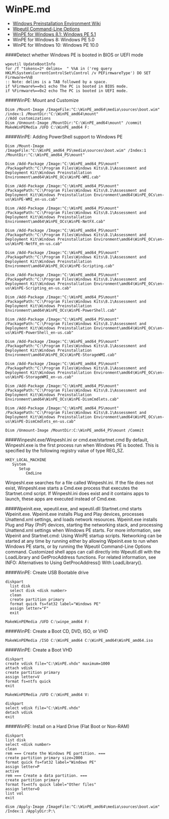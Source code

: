 WinPE.md
=======


+ [Windows Preinstallation Environment Wiki](https://en.wikipedia.org/wiki/Windows_Preinstallation_Environment)
+ [Wpeutil Command-Line Options](https://technet.microsoft.com/en-us/library/hh824818.aspx)
+ [WinPE for Windows 8.1: Windows PE 5.1 ](https://technet.microsoft.com/en-us/library/hh825110.aspx)
+ WinPE for Windows 8: Windows PE 5.0
+ WinPE for WIndows 10: Windows PE 10.0

####Detect whether Windows PE is booted in BIOS or UEFI mode
```
wpeutil UpdateBootInfo
for /f "tokens=2* delims=  " %%A in ('reg query HKLM\System\CurrentControlSet\Control /v PEFirmwareType') DO SET Firmware=%%B
:: Note: delims is a TAB followed by a space.
if %Firmware%==0x1 echo The PC is booted in BIOS mode.
if %Firmware%==0x2 echo The PC is booted in UEFI mode.
```
####WinPE: Mount and Customize
```
Dism /Mount-Image /ImageFile:"C:\WinPE_amd64\media\sources\boot.wim" /index:1 /MountDir:"C:\WinPE_amd64\mount"
//Add customizations
Dism /Unmount-Image /MountDir:"C:\WinPE_amd64\mount" /commit
MakeWinPEMedia /UFD C:\WinPE_amd64 F:
```
####WinPE: Adding PowerShell support to Windows PE
```
Dism /Mount-Image /ImageFile:"C:\WinPE_amd64_PS\media\sources\boot.wim" /Index:1 /MountDir:"C:\WinPE_amd64_PS\mount"

Dism /Add-Package /Image:"C:\WinPE_amd64_PS\mount" /PackagePath:"C:\Program Files\Windows Kits\8.1\Assessment and Deployment Kit\Windows Preinstallation Environment\amd64\WinPE_OCs\WinPE-WMI.cab"

Dism /Add-Package /Image:"C:\WinPE_amd64_PS\mount" /PackagePath:"C:\Program Files\Windows Kits\8.1\Assessment and Deployment Kit\Windows Preinstallation Environment\amd64\WinPE_OCs\en-us\WinPE-WMI_en-us.cab"

Dism /Add-Package /Image:"C:\WinPE_amd64_PS\mount" /PackagePath:"C:\Program Files\Windows Kits\8.1\Assessment and Deployment Kit\Windows Preinstallation Environment\amd64\WinPE_OCs\WinPE-NetFX.cab"

Dism /Add-Package /Image:"C:\WinPE_amd64_PS\mount" /PackagePath:"C:\Program Files\Windows Kits\8.1\Assessment and Deployment Kit\Windows Preinstallation Environment\amd64\WinPE_OCs\en-us\WinPE-NetFX_en-us.cab"

Dism /Add-Package /Image:"C:\WinPE_amd64_PS\mount" /PackagePath:"C:\Program Files\Windows Kits\8.1\Assessment and Deployment Kit\Windows Preinstallation Environment\amd64\WinPE_OCs\WinPE-Scripting.cab"

Dism /Add-Package /Image:"C:\WinPE_amd64_PS\mount" /PackagePath:"C:\Program Files\Windows Kits\8.1\Assessment and Deployment Kit\Windows Preinstallation Environment\amd64\WinPE_OCs\en-us\WinPE-Scripting_en-us.cab"

Dism /Add-Package /Image:"C:\WinPE_amd64_PS\mount" /PackagePath:"C:\Program Files\Windows Kits\8.1\Assessment and Deployment Kit\Windows Preinstallation Environment\amd64\WinPE_OCs\WinPE-PowerShell.cab"

Dism /Add-Package /Image:"C:\WinPE_amd64_PS\mount" /PackagePath:"C:\Program Files\Windows Kits\8.1\Assessment and Deployment Kit\Windows Preinstallation Environment\amd64\WinPE_OCs\en-us\WinPE-PowerShell_en-us.cab"

Dism /Add-Package /Image:"C:\WinPE_amd64_PS\mount" /PackagePath:"C:\Program Files\Windows Kits\8.1\Assessment and Deployment Kit\Windows Preinstallation Environment\amd64\WinPE_OCs\WinPE-StorageWMI.cab"

Dism /Add-Package /Image:"C:\WinPE_amd64_PS\mount" /PackagePath:"C:\Program Files\Windows Kits\8.1\Assessment and Deployment Kit\Windows Preinstallation Environment\amd64\WinPE_OCs\en-us\WinPE-StorageWMI_en-us.cab"

Dism /Add-Package /Image:"C:\WinPE_amd64_PS\mount" /PackagePath:"C:\Program Files\Windows Kits\8.1\Assessment and Deployment Kit\Windows Preinstallation Environment\amd64\WinPE_OCs\WinPE-DismCmdlets.cab"

Dism /Add-Package /Image:"C:\WinPE_amd64_PS\mount" /PackagePath:"C:\Program Files\Windows Kits\8.1\Assessment and Deployment Kit\Windows Preinstallation Environment\amd64\WinPE_OCs\en-us\WinPE-DismCmdlets_en-us.cab"

Dism /Unmount-Image /MountDir:C:\WinPE_amd64_PS\mount /Commit
```
####Winpeshl.exe/Winpeshl.ini or cmd.exe/startnet.cmd
By default, Winpeshl.exe is the first process run when Windows PE is booted. This is specified by the following registry value of type REG_SZ.
```
HKEY_LOCAL_MACHINE
   System
      Setup
         CmdLine
```
Winpeshl.exe searches for a file called Winpeshl.ini. If the file does not exist, Winpeshl.exe starts a Cmd.exe process that executes the Startnet.cmd script. If Winpeshl.ini does exist and it contains apps to launch, these apps are executed instead of Cmd.exe.

####Wpeinit.exe, wpeutil.exe, and wpeutil.dll
Startnet.cmd starts Wpeinit.exe. Wpeinit.exe installs Plug and Play devices, processes Unattend.xml settings, and loads network resources.
Wpeinit.exe installs Plug and Play (PnP) devices, starting the networking stack, and processing Unattend.xml settings when Windows PE starts. For more information, see Wpeinit and Startnet.cmd: Using WinPE startup scripts.
Networking can be started at any time by running either by allowing Wpeinit.exe to run when Windows PE starts, or by running the Wpeutil Command-Line Options command.
Customized shell apps can call directly into Wpeutil.dll with the LoadLibrary and GetProcAddress functions. For related information, see INFO: Alternatives to Using GetProcAddress() With LoadLibrary().


####WinPE: Create USB Bootable drive
```
diskpart
  list disk
  select disk <disk number>
  clean
  create partition primary
  format quick fs=fat32 label="Windows PE"
  assign letter="F"
  exit

MakeWinPEMedia /UFD C:\winpe_amd64 F:
```
####WinPE: Create a Boot CD, DVD, ISO, or VHD
```
MakeWinPEMedia /ISO C:\WinPE_amd64 C:\WinPE_amd64\WinPE_amd64.iso
```
####WinPE: Create a Boot VHD
```
diskpart
create vdisk file="C:\WinPE.vhdx" maximum=1000
attach vdisk
create partition primary
assign letter=V
format fs=ntfs quick
exit

MakeWinPEMedia /UFD C:\WinPE_amd64 V:

diskpart
select vdisk file="C:\WinPE.vhdx"
detach vdisk
exit
```
####WinPE: Install on a Hard Drive (Flat Boot or Non-RAM)
```
diskpart
list disk
select <disk number>
clean
rem === Create the Windows PE partition. ===
create partition primary size=2000
format quick fs=fat32 label="Windows PE"
assign letter=P
active
rem === Create a data partition. ===
create partition primary
format fs=ntfs quick label="Other files"
assign letter=O
list vol
exit

dism /Apply-Image /ImageFile:"C:\WinPE_amd64\media\sources\boot.wim" /Index:1 /ApplyDir:P:\
```
